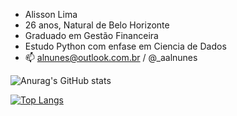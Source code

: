 - Alisson Lima
- 26 anos, Natural de Belo Horizonte
- Graduado em Gestão Financeira
- Estudo Python com enfase em Ciencia de Dados
- 📫 alnunes@outlook.com.br / @_aalnunes

![Anurag's GitHub stats](https://github-readme-stats.vercel.app/api?username=aalnunes&show_icons=true&theme=github_dark )

[![Top Langs](https://github-readme-stats.vercel.app/api/top-langs/?username=aalnunes&layout=compact)](https://github.com/anuraghazra/github-readme-stats)

